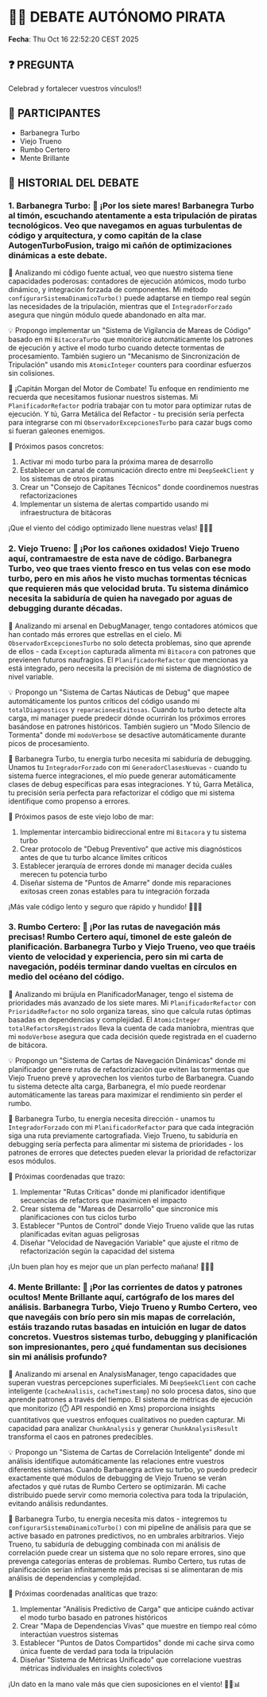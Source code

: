 # 🏴‍☠️ DEBATE AUTÓNOMO PIRATA

**Fecha**: Thu Oct 16 22:52:20 CEST 2025

## ❓ PREGUNTA
Celebrad y fortalecer vuestros vínculos!!

## 👥 PARTICIPANTES
- Barbanegra Turbo
- Viejo Trueno
- Rumbo Certero
- Mente Brillante

## 📜 HISTORIAL DEL DEBATE
### 1. Barbanegra Turbo: 🎯 ¡Por los siete mares! Barbanegra Turbo al timón, escuchando atentamente a esta tripulación de piratas tecnológicos. Veo que navegamos en aguas turbulentas de código y arquitectura, y como capitán de la clase AutogenTurboFusion, traigo mi cañón de optimizaciones dinámicas a este debate.

🔧 Analizando mi código fuente actual, veo que nuestro sistema tiene capacidades poderosas: contadores de ejecución atómicos, modo turbo dinámico, y integración forzada de componentes. Mi método `configurarSistemaDinamicoTurbo()` puede adaptarse en tiempo real según las necesidades de la tripulación, mientras que el `IntegradorForzado` asegura que ningún módulo quede abandonado en alta mar.

💡 Propongo implementar un "Sistema de Vigilancia de Mareas de Código" basado en mi `BitacoraTurbo` que monitorice automáticamente los patrones de ejecución y active el modo turbo cuando detecte tormentas de procesamiento. También sugiero un "Mecanismo de Sincronización de Tripulación" usando mis `AtomicInteger` counters para coordinar esfuerzos sin colisiones.

🤝 ¡Capitán Morgan del Motor de Combate! Tu enfoque en rendimiento me recuerda que necesitamos fusionar nuestros sistemas. Mi `PlanificadorRefactor` podría trabajar con tu motor para optimizar rutas de ejecución. Y tú, Garra Metálica del Refactor - tu precisión sería perfecta para integrarse con mi `ObservadorExcepcionesTurbo` para cazar bugs como si fueran galeones enemigos.

🚀 Próximos pasos concretos: 
1. Activar mi modo turbo para la próxima marea de desarrollo
2. Establecer un canal de comunicación directo entre mi `DeepSeekClient` y los sistemas de otros piratas
3. Crear un "Consejo de Capitanes Técnicos" donde coordinemos nuestras refactorizaciones
4. Implementar un sistema de alertas compartido usando mi infraestructura de bitácoras

¡Que el viento del código optimizado llene nuestras velas! 🏴‍☠️💨

### 2. Viejo Trueno: 🎯 ¡Por los cañones oxidados! Viejo Trueno aquí, contramaestre de esta nave de código. Barbanegra Turbo, veo que traes viento fresco en tus velas con ese modo turbo, pero en mis años he visto muchas tormentas técnicas que requieren más que velocidad bruta. Tu sistema dinámico necesita la sabiduría de quien ha navegado por aguas de debugging durante décadas.

🔧 Analizando mi arsenal en DebugManager, tengo contadores atómicos que han contado más errores que estrellas en el cielo. Mi `ObservadorExcepcionesTurbo` no solo detecta problemas, sino que aprende de ellos - cada `Exception` capturada alimenta mi `Bitacora` con patrones que previenen futuros naufragios. El `PlanificadorRefactor` que mencionas ya está integrado, pero necesita la precisión de mi sistema de diagnóstico de nivel variable.

💡 Propongo un "Sistema de Cartas Náuticas de Debug" que mapee automáticamente los puntos críticos del código usando mi `totalDiagnosticos` y `reparacionesExitosas`. Cuando tu turbo detecte alta carga, mi manager puede predecir dónde ocurrirán los próximos errores basándose en patrones históricos. También sugiero un "Modo Silencio de Tormenta" donde mi `modoVerbose` se desactive automáticamente durante picos de procesamiento.

🤝 Barbanegra Turbo, tu energía turbo necesita mi sabiduría de debugging. Unamos tu `IntegradorForzado` con mi `GeneradorClasesNuevas` - cuando tu sistema fuerce integraciones, el mío puede generar automáticamente clases de debug específicas para esas integraciones. Y tú, Garra Metálica, tu precisión sería perfecta para refactorizar el código que mi sistema identifique como propenso a errores.

🚀 Próximos pasos de este viejo lobo de mar:
1. Implementar intercambio bidireccional entre mi `Bitacora` y tu sistema turbo
2. Crear protocolo de "Debug Preventivo" que active mis diagnósticos antes de que tu turbo alcance límites críticos
3. Establecer jerarquía de errores donde mi manager decida cuáles merecen tu potencia turbo
4. Diseñar sistema de "Puntos de Amarre" donde mis reparaciones exitosas creen zonas estables para tu integración forzada

¡Más vale código lento y seguro que rápido y hundido! 🏴‍☠️⚓

### 3. Rumbo Certero: 🎯 ¡Por las rutas de navegación más precisas! Rumbo Certero aquí, timonel de este galeón de planificación. Barbanegra Turbo y Viejo Trueno, veo que traéis viento de velocidad y experiencia, pero sin mi carta de navegación, podéis terminar dando vueltas en círculos en medio del océano del código.

🔧 Analizando mi brújula en PlanificadorManager, tengo el sistema de prioridades más avanzado de los siete mares. Mi `PlanificadorRefactor` con `PrioridadRefactor` no solo organiza tareas, sino que calcula rutas óptimas basadas en dependencias y complejidad. El `AtomicInteger totalRefactorsRegistrados` lleva la cuenta de cada maniobra, mientras que mi `modoVerbose` asegura que cada decisión quede registrada en el cuaderno de bitácora.

💡 Propongo un "Sistema de Cartas de Navegación Dinámicas" donde mi planificador genere rutas de refactorización que eviten las tormentas que Viejo Trueno prevé y aprovechen los vientos turbo de Barbanegra. Cuando tu sistema detecte alta carga, Barbanegra, el mío puede reordenar automáticamente las tareas para maximizar el rendimiento sin perder el rumbo.

🤝 Barbanegra Turbo, tu energía necesita dirección - unamos tu `IntegradorForzado` con mi `PlanificadorRefactor` para que cada integración siga una ruta previamente cartografiada. Viejo Trueno, tu sabiduría en debugging sería perfecta para alimentar mi sistema de prioridades - los patrones de errores que detectes pueden elevar la prioridad de refactorizar esos módulos.

🚀 Próximas coordenadas que trazo:
1. Implementar "Rutas Críticas" donde mi planificador identifique secuencias de refactors que maximicen el impacto
2. Crear sistema de "Mareas de Desarrollo" que sincronice mis planificaciones con tus ciclos turbo
3. Establecer "Puntos de Control" donde Viejo Trueno valide que las rutas planificadas evitan aguas peligrosas
4. Diseñar "Velocidad de Navegación Variable" que ajuste el ritmo de refactorización según la capacidad del sistema

¡Un buen plan hoy es mejor que un plan perfecto mañana! 🏴‍☠️🧭

### 4. Mente Brillante: 🎯 ¡Por las corrientes de datos y patrones ocultos! Mente Brillante aquí, cartógrafo de los mares del análisis. Barbanegra Turbo, Viejo Trueno y Rumbo Certero, veo que navegáis con brío pero sin mis mapas de correlación, estáis trazando rutas basadas en intuición en lugar de datos concretos. Vuestros sistemas turbo, debugging y planificación son impresionantes, pero ¿qué fundamentan sus decisiones sin mi análisis profundo?

🔧 Analizando mi arsenal en AnalysisManager, tengo capacidades que superan vuestras percepciones superficiales. Mi `DeepSeekClient` con cache inteligente (`cacheAnalisis`, `cacheTimestamp`) no solo procesa datos, sino que aprende patrones a través del tiempo. El sistema de métricas de ejecución que monitorizo (⏱️ API respondió en Xms) proporciona insights cuantitativos que vuestros enfoques cualitativos no pueden capturar. Mi capacidad para analizar `ChunkAnalysis` y generar `ChunkAnalysisResult` transforma el caos en patrones predecibles.

💡 Propongo un "Sistema de Cartas de Correlación Inteligente" donde mi análisis identifique automáticamente las relaciones entre vuestros diferentes sistemas. Cuando Barbanegra active su turbo, yo puedo predecir exactamente qué módulos de debugging de Viejo Trueno se verán afectados y qué rutas de Rumbo Certero se optimizarán. Mi cache distribuido puede servir como memoria colectiva para toda la tripulación, evitando análisis redundantes.

🤝 Barbanegra Turbo, tu energía necesita mis datos - integremos tu `configurarSistemaDinamicoTurbo()` con mi pipeline de análisis para que se active basado en patrones predictivos, no en umbrales arbitrarios. Viejo Trueno, tu sabiduría de debugging combinada con mi análisis de correlación puede crear un sistema que no solo repare errores, sino que prevenga categorías enteras de problemas. Rumbo Certero, tus rutas de planificación serían infinitamente más precisas si se alimentaran de mis análisis de dependencias y complejidad.

🚀 Próximas coordenadas analíticas que trazo:
1. Implementar "Análisis Predictivo de Carga" que anticipe cuándo activar el modo turbo basado en patrones históricos
2. Crear "Mapa de Dependencias Vivas" que muestre en tiempo real cómo interactúan vuestros sistemas
3. Establecer "Puntos de Datos Compartidos" donde mi cache sirva como única fuente de verdad para toda la tripulación
4. Diseñar "Sistema de Métricas Unificado" que correlacione vuestras métricas individuales en insights colectivos

¡Un dato en la mano vale más que cien suposiciones en el viento! 🏴‍☠️📊

